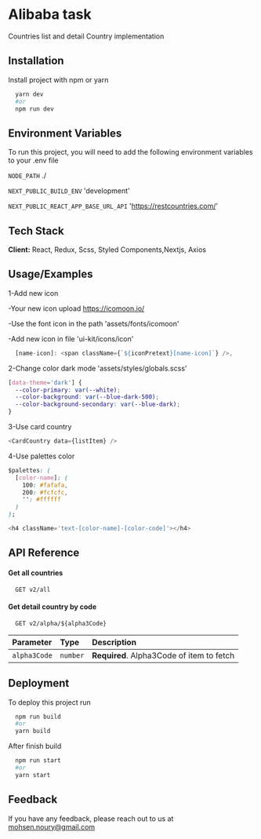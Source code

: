 # Alibaba task

Countries list and detail Country implementation

## Installation

Install project with npm or yarn

```bash
  yarn dev
  #or
  npm run dev
```

## Environment Variables

To run this project, you will need to add the following environment variables to your .env file

`NODE_PATH`
./

`NEXT_PUBLIC_BUILD_ENV`
'development'

`NEXT_PUBLIC_REACT_APP_BASE_URL_API`
'https://restcountries.com/'

## Tech Stack

**Client:** React, Redux, Scss, Styled Components,Nextjs, Axios

## Usage/Examples

1-Add new icon

-Your new icon upload https://icomoon.io/

-Use the font icon in the path 'assets/fonts/icomoon'

-Add new icon in file 'ui-kit/icons/icon'

```javascript
  [name-icon]: <span className={`${iconPretext}[name-icon]`} />,
```

2-Change color dark mode
'assets/styles/globals.scss'

```css
[data-theme='dark'] {
  --color-primary: var(--white);
  --color-background: var(--blue-dark-500);
  --color-background-secondary: var(--blue-dark);
}
```

3-Use card country

```javascript
<CardCountry data={listItem} />
```

4-Use palettes color

```css
$palettes: (
  [color-name]: (
    100: #fafafa,
    200: #fcfcfc,
    '': #ffffff
  )
);
```

```javascript
<h4 className='text-[color-name]-[color-code]'></h4>
```

## API Reference

#### Get all countries

```http
  GET v2/all
```

#### Get detail country by code

```http
  GET v2/alpha/${alpha3Code}
```

| Parameter    | Type     | Description                               |
| :----------- | :------- | :---------------------------------------- |
| `alpha3Code` | `number` | **Required**. Alpha3Code of item to fetch |

## Deployment

To deploy this project run

```bash
  npm run build
  #or
  yarn build
```

After finish build

```bash
  npm run start
  #or
  yarn start
```

## Feedback

If you have any feedback, please reach out to us at mohsen.noury@gmail.com
